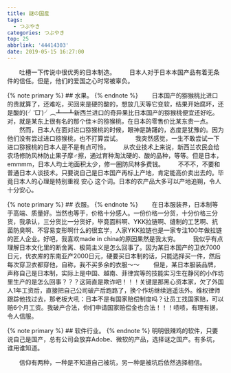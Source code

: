 ```yaml
---
title: 謎の国産
tags:
  - つぶやき
categories: つぶやき
top: 25
abbrlink: '44414303'
date: 2019-05-15 16:27:00
---
```

&emsp;&emsp;吐槽一下传说中很优秀的日本制造。
&emsp;&emsp;日本人对于日本本国产品有着无条件的信任。但是，他们的爱国之心时常被辜负。<!--more-->

{% note primary %}
    ## 水果。
{% endnote %}
&emsp;&emsp;日本国产的猕猴桃比进口的贵就算了，还难吃，买回来是硬的酸的，想放几天等它变软，结果开始腐坏，还是酸的(╯‵□′)╯︵┻━┻新西兰进口的奇异果比日本国产的猕猴桃便宜还好吃。对，就是某东上很有名的那个佳＊的猕猴桃，在日本的零售价比某东贵一点。
&emsp;&emsp;然而，日本人在面对进口猕猴桃的时候，眼神是踌躇的，态度是犹豫的。因为他们没有尝过进口猕猴桃，也不打算尝试。
&emsp;&emsp;我突然感觉，一生不敢尝试一下进口猕猴桃的日本人是不是有点可怜。
&emsp;&emsp;从农业技术上来说，新西兰农民会给农场修防风林防止果子摩♂擦，通过育种淘汰硬的、酸的品种，等等。但是日本，emmmm，日本人均土地面积太少，修一圈防风林多费钱。
&emsp;&emsp;不不不，不要和普通日本人谈技术。只要说自己是日本国产再标上产地，肯定能高价卖出去的。毕竟日本人的心理是特别重视 安心 这个词。日本的农产品大多可以产地追朔，令人十分安心。

{% note primary %}
    ## 衣服。
{% endnote %}
&emsp;&emsp;在日本服装界，日本制等于高端、质量好。当然也等于，价格十分感人。一份价格一分货，十分价格三分货，我承认，三分货比一分货好，毕竟面料啊、YKK拉链啊、缝制的工艺啊、抗菌防臭啊、不容易变形啊什么的很玄学，人家YKK拉链也是一家专注100年做拉链的匠人企业。好吧，我喜欢made in china的原因果然是我太穷。
&emsp;&emsp;我似乎有点理解日本文化里的断舍离、极简主义是怎么回事了。因为某日本国产的卫衣7000日元，优衣库的东南亚产2000日元，硬要买日本制的话，只能选择买一件，然后每次穿卫衣都穿他，自称，我不买多余的衣服～～
&emsp;&emsp;但是，某日本服装品牌，声称自己是日本制，实际上是中国、越南、菲律宾等的技能实习生在静冈的小作坊里生产的是怎么回事？？？这简直是欺诈吧！！！关键是那黑心资本家，欠了外国人1年工资后，直接把自己公司破产后跑路了，换个作坊继续逍遥法外。维权律师跟踪他找过去，那老板大吼：日本不是有国家赔偿制度吗？让员工找国家赔，可以赔6个月工资。我破产合法，你们申请国家赔偿金也合法！！！啧啧，有理有据，令人信服。

{% note primary %}
    ## 软件行业。
{% endnote %}
明明很辣鸡的软件，只要说自己是国产，总有公司会放弃Adobe、微软的产品，选择谜之国产。有多坑，谁用谁知道。

&emsp;&emsp;信仰有两种，一种是不知道自己被坑，另一种是被坑后依然选择相信。

